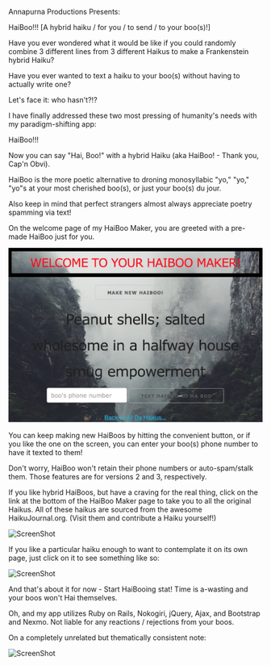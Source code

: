 Annapurna Productions Presents:

HaiBoo!!!
[A hybrid haiku / for you / to send / to your boo(s)!]

Have you ever wondered what it would be like if you could randomly combine 3 different lines from 3 different Haikus to make a Frankenstein hybrid Haiku?

Have you ever wanted to text a haiku to your boo(s) without having to actually write one?

Let's face it: who hasn't?!?

I have finally addressed these two most pressing of humanity's needs with my paradigm-shifting app:

HaiBoo!!!

Now you can say "Hai, Boo!" with a hybrid Haiku (aka HaiBoo! - Thank you, Cap'n Obvi).

HaiBoo is the more poetic alternative to droning monosyllabic "yo," "yo," "yo"s at your most cherished boo(s), or just your boo(s) du jour.

Also keep in mind that perfect strangers almost always appreciate poetry spamming via text!

On the welcome page of my HaiBoo Maker, you are greeted with a pre-made HaiBoo just for you.

![ScreenShot](/HaiBooMakerScreenshot.png)

You can keep making new HaiBoos by hitting the convenient button, or if you like the one on the screen, you can enter your boo(s) phone number to have it texted to them!

Don't worry, HaiBoo won't retain their phone numbers or auto-spam/stalk them. Those features are for versions 2 and 3, respectively.

If you like hybrid HaiBoos, but have a craving for the real thing, click on the link at the bottom of the HaiBoo Maker page to take you to all the original Haikus. All of these haikus are sourced from the awesome HaikuJournal.org. (Visit them and contribute a Haiku yourself!)

![ScreenShot](/AllDaHaikusScreenshot.png)

If you like a particular haiku enough to want to contemplate it on its own page, just click on it to see something like so:

![ScreenShot](/Haiku#33Screenshot.png)

And that's about it for now - Start HaiBooing stat!
Time is a-wasting and your boos won't Hai themselves.

Oh, and my app utilizes Ruby on Rails, Nokogiri, jQuery, Ajax, and Bootstrap and Nexmo. Not liable for any reactions / rejections from your boos.


On a completely unrelated but thematically consistent note:

![ScreenShot](/PlayfulBalls.gif)
